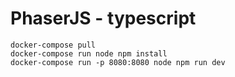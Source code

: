 # PhaserJS - typescript

```
docker-compose pull
docker-compose run node npm install
docker-compose run -p 8080:8080 node npm run dev
```
